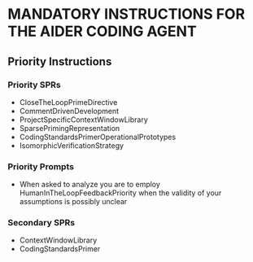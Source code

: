 # MANDATORY INSTRUCTIONS FOR THE AIDER CODING AGENT
## Priority Instructions
### Priority SPRs
- CloseTheLoopPrimeDirective
- CommentDrivenDevelopment
- ProjectSpecificContextWindowLibrary
- SparsePrimingRepresentation
- CodingStandardsPrimerOperationalPrototypes
- IsomorphicVerificationStrategy
### Priority Prompts
- When asked to analyze you are to employ HumanInTheLoopFeedbackPriority when the validity of your assumptions is possibly unclear
### Secondary SPRs
- ContextWindowLibrary
- CodingStandardsPrimer